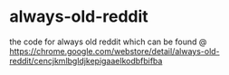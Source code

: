 # always-old-reddit
the code for always old reddit which can be found @ https://chrome.google.com/webstore/detail/always-old-reddit/cencjkmlbgldjkepigaaelkodbfbifba
